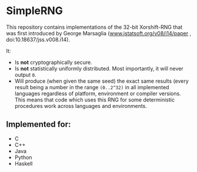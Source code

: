 # SimpleRNG

This repository contains implementations of the 32-bit Xorshift-RNG that was first introduced by George Marsaglia (www.jstatsoft.org/v08/i14/paper , doi:10.18637/jss.v008.i14).

It:

- Is **not** cryptographically secure.
- Is **not** statistically uniformly distributed. Most importantly, it will never output `0`.
- Will produce (when given the same seed) the exact same results (every result being a number in the range `(0..2^32)` in all implemented languages regardless of platform, environment or compiler versions. This means that code which uses this RNG for some deterministic procedures work across languages and environments.

## Implemented for:

- C
- C++
- Java
- Python
- Haskell

